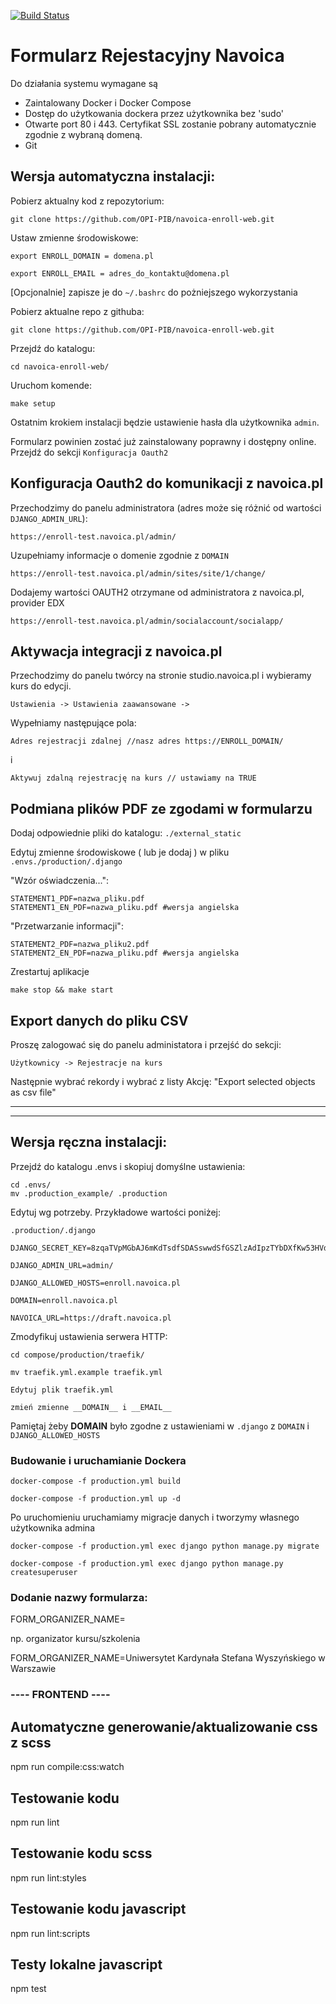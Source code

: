 [![Build Status](https://travis-ci.org/OPI-PIB/navoica-enroll-web.svg?branch=master)](https://travis-ci.org/OPI-PIB/navoica-enroll-web)

# Formularz Rejestacyjny Navoica

Do działania systemu wymagane są 

* Zaintalowany Docker i Docker Compose
* Dostęp do użytkowania dockera przez użytkownika bez 'sudo'
* Otwarte port 80 i 443. Certyfikat SSL zostanie pobrany automatycznie zgodnie z wybraną domeną.
* Git

## Wersja automatyczna instalacji:

Pobierz aktualny kod z repozytorium:

    git clone https://github.com/OPI-PIB/navoica-enroll-web.git

Ustaw zmienne środowiskowe:

    export ENROLL_DOMAIN = domena.pl

    export ENROLL_EMAIL = adres_do_kontaktu@domena.pl
    
[Opcjonalnie] zapisze je do `~/.bashrc` do pożniejszego wykorzystania

Pobierz aktualne repo z githuba:

    git clone https://github.com/OPI-PIB/navoica-enroll-web.git
    
Przejdź do katalogu:

    cd navoica-enroll-web/

Uruchom komende:

    make setup
    
Ostatnim krokiem instalacji będzie ustawienie hasła dla użytkownika `admin`.

Formularz powinien zostać już zainstalowany poprawny i dostępny online. Przejdź do sekcji `Konfiguracja Oauth2`


## Konfiguracja Oauth2 do komunikacji z navoica.pl

Przechodzimy do panelu administratora (adres może się różnić od wartości `DJANGO_ADMIN_URL`):

    https://enroll-test.navoica.pl/admin/

Uzupełniamy informacje o domenie zgodnie z `DOMAIN`

    https://enroll-test.navoica.pl/admin/sites/site/1/change/

Dodajemy wartości OAUTH2 otrzymane od administratora z navoica.pl, provider EDX

    https://enroll-test.navoica.pl/admin/socialaccount/socialapp/
    
    
## Aktywacja integracji z navoica.pl 

Przechodzimy do panelu twórcy na stronie studio.navoica.pl i wybieramy kurs do edycji. 

    Ustawienia -> Ustawienia zaawansowane -> 
    
Wypełniamy następujące pola:

    Adres rejestracji zdalnej //nasz adres https://ENROLL_DOMAIN/
i

    Aktywuj zdalną rejestrację na kurs // ustawiamy na TRUE


## Podmiana plików PDF ze zgodami w formularzu

Dodaj odpowiednie pliki do katalogu: `./external_static`

Edytuj zmienne środowiskowe ( lub je dodaj ) w pliku `.envs./production/.django `
    
"Wzór oświadczenia...":

    STATEMENT1_PDF=nazwa_pliku.pdf
    STATEMENT1_EN_PDF=nazwa_pliku.pdf #wersja angielska
    
"Przetwarzanie informacji":

    STATEMENT2_PDF=nazwa_pliku2.pdf
    STATEMENT2_EN_PDF=nazwa_pliku.pdf #wersja angielska
    
Zrestartuj aplikacje

    make stop && make start

## Export danych do pliku CSV

Proszę zalogować się do panelu administatora i przejść do sekcji:

    Użytkownicy -> Rejestracje na kurs 
    
Następnie wybrać rekordy i wybrać z listy Akcję: "Export selected objects as csv file"


---------------
---------------


## Wersja ręczna instalacji:

Przejdź do katalogu .envs i skopiuj domyślne ustawienia:


    cd .envs/
    mv .production_example/ .production



Edytuj wg potrzeby. Przykładowe wartości poniżej:

   `.production/.django`

    DJANGO_SECRET_KEY=8zqaTVpMGbAJ6mKdTsdfSDASswwdSfGSZlzAdIpzTYbDXfKw53HVdRCM8n

    DJANGO_ADMIN_URL=admin/

    DJANGO_ALLOWED_HOSTS=enroll.navoica.pl

    DOMAIN=enroll.navoica.pl

    NAVOICA_URL=https://draft.navoica.pl



Zmodyfikuj ustawienia serwera HTTP:

    cd compose/production/traefik/

    mv traefik.yml.example traefik.yml

   `Edytuj plik traefik.yml`

    zmień zmienne __DOMAIN__ i __EMAIL__

Pamiętaj żeby __DOMAIN__ było zgodne z ustawieniami w `.django` z `DOMAIN` i `DJANGO_ALLOWED_HOSTS`

### Budowanie i uruchamianie Dockera

    docker-compose -f production.yml build

    docker-compose -f production.yml up -d

Po uruchomieniu uruchamiamy migracje danych i tworzymy własnego użytkownika admina

    docker-compose -f production.yml exec django python manage.py migrate

    docker-compose -f production.yml exec django python manage.py createsuperuser


### Dodanie nazwy formularza:

FORM_ORGANIZER_NAME=

np. organizator kursu/szkolenia

FORM_ORGANIZER_NAME=Uniwersytet Kardynała Stefana Wyszyńskiego w Warszawie


### ---- FRONTEND ---- 

## Automatyczne generowanie/aktualizowanie css z scss

npm run compile:css:watch

## Testowanie kodu

npm run lint

## Testowanie kodu scss

npm run lint:styles

## Testowanie kodu javascript

npm run lint:scripts

## Testy lokalne javascript

npm test

